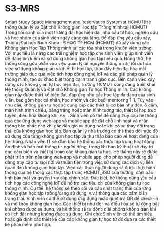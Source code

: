 # S3-MRS
Smart Study Space Management and Reservation System at HCMUT(Hệ thống Quản lý và Đặt chỗ Không gian Học tập Thông minh tại HCMUT)
Trong bối cảnh của một trường đại học hiện đại, nhu cầu tự học, nghiên cứu và học nhóm
của sinh viên ngày càng gia tăng. Để đáp ứng yêu cầu này, Trường Đại học Bách Khoa – ĐHQG
TP.HCM (HCMUT) đã xây dựng các Không gian Học Tập Thông minh tại các tòa nhà trong
khuôn viên trường. Với mục tiêu là nâng cao trải nghiệm học tập cho sinh viên, giúp sinh viên
dễ dàng tìm kiếm và sử dụng không gian học tập hiệu quả. Đồng thời, hệ thống cũng góp phần
vào việc quản lý tài nguyên thông minh, tối ưu hóa việc sử dụng không gian và thiết bị học
tập, thúc đẩy hiện đại hóa môi trường giáo dục qua việc tích hợp công nghệ IoT và các giải
pháp quản lý thông minh, tạo sự khác biệt trong cạnh tranh giáo dục.
Bên cạnh việc xây dựng các không gian tự học hiện đại, Trường HCMUT cũng đang triển khai
Hệ thống Quản lý và Đặt chỗ Không gian Tự học Thông minh. Các không gian này được thiết
kế hiện đại, đáp ứng nhu cầu học tập đa dạng của sinh viên, bao gồm học cá nhân, học nhóm
và các buổi mentoring 1-1. Tùy vào nhu cầu, không gian tự học sẽ cung cấp các thiết bị cơ
bản như đèn, ổ cắm, màn hình trình chiếu, bảng trắng hoặc màn hình tương tác, thiết bị họp
trực tuyến, điều hòa không khí, v.v...
Sinh viên có thể dễ dàng truy cập hệ thống qua các ứng dụng web-app và mobile app để đặt
chỗ linh hoạt và nhận thông báo nhắc nhở khi gần đến giờ sử dụng hoặc khi có sự thay đổi
trạng thái của không gian học tập. Ban quản lý nhà trường có thể theo dõi mức độ sử dụng
của từng không gian học tập và thu thập báo cáo về hoạt động của hệ thống. Nhân viên IT sẽ
đảm bảo hệ thống xác thực tập trung hoạt động ổn định và bảo mật thông tin người dùng,
trong khi ban kỹ thuật sẽ duy trì các cảm biến và thiết bị trong các không gian tự học.
Hệ thống này sẽ được phát triển trên nền tảng web-app và mobile app, cho phép người dùng
dễ dàng truy cập từ mọi nơi và thuận tiện trong việc sử dụng các dịch vụ liên quan đến không
gian học tập. Việc xác thực người dùng sẽ được thực hiện thông qua hệ thống xác thực tập
trung HCMUT_SSO của trường, đảm bảo tính bảo mật và quyền truy cập chính xác.
Đặc biệt, hệ thống cũng yêu cầu tích hợp các công nghệ IoT để hỗ trợ các tiêu chí của không
gian tự học thông minh. Cụ thể, hệ thống sẽ theo dõi và cập nhật trạng thái của từng không
gian học tập (trống/đang sử dụng, v.v.) thông qua các cảm biến trạng thái. Sinh viên có thể sử
dụng ứng dụng hoặc quét mã QR để check-in và mở khóa không gian học. Các thiết bị như
đèn và điều hòa sẽ tự động bật khi phòng được sử dụng, và hệ thống sẽ tự động giải phóng
không gian khi có lịch đặt nhưng không được sử dụng.
Ghi chú: Sinh viên có thể tìm hiểu hoặc giả định các thiết kế của các không gian tự học từ đó
đưa ra các thiết kế phần mềm phù hợp.
